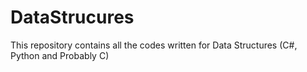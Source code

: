 # DataStrucures
This repository contains all the codes written for Data Structures (C#, Python and Probably C)
